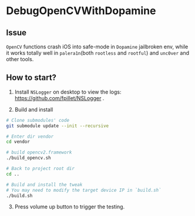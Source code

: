 # DebugOpenCVWithDopamine

## Issue

`OpenCV` functions crash iOS into safe-mode in `Dopamine` jailbroken env, while it works totally well in `palera1n`(both `rootless` and `rootful`) and `unc0ver` and other tools.

## How to start?

1. Install `NSLogger` on desktop to view the logs: <https://github.com/fpillet/NSLogger> .

2. Build and install

```sh
# Clone submodules' code
git submodule update --init --recursive

# Enter dir vendor
cd vendor

# build opencv2.framework
./build_opencv.sh

# Back to project root dir
cd ..

# Build and install the tweak
# You may need to modify the target device IP in `build.sh`
./build.sh
```

3. Press volume up button to trigger the testing.
